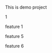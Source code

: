 <!--
 * @Author: zhangjiadi-gz jdzhang@in-road.com
 * @Date: 2023-10-25 09:46:04
 * @LastEditors: zhangjiadi-gz jdzhang@in-road.com
 * @LastEditTime: 2023-10-25 09:51:43
 * @FilePath: \demo\README.md
 * @Description: 这是默认设置,请设置`customMade`, 打开koroFileHeader查看配置 进行设置: https://github.com/OBKoro1/koro1FileHeader/wiki/%E9%85%8D%E7%BD%AE
-->
This is demo project

1

feature 1

feature 5

feature 6